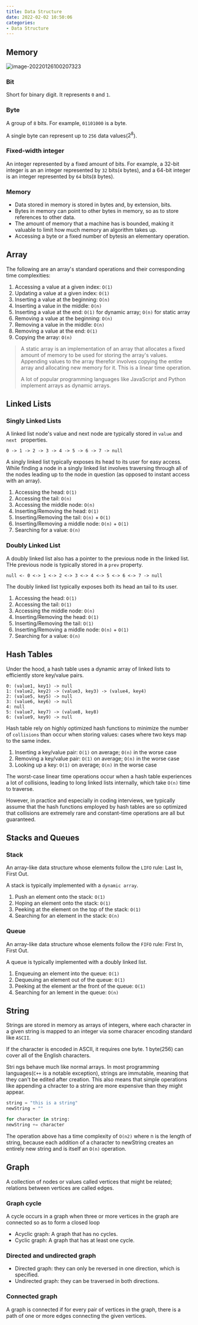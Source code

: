```yaml
---
title: Data Structure
date: 2022-02-02 10:50:06
categories: 
- Data Structure
---
```


## Memory

![image-20220126100207323](https://tva1.sinaimg.cn/large/008i3skNgy1gyrm73geuxj319q0u041v.jpg)

### Bit

Short for binary digit. It represents `0` and `1`.

### Byte

A group of `8` bits. For example, `01101000` is a byte.

A single byte can represent up to `256` data values($2^8$).

### Fixed-width integer

An integer represented by a fixed amount of bits. For example, a 32-bit integer is an an integer represented by `32` bits(`4` bytes), and a 64-bit integer is an integer represented by `64` bits(`8` bytes).

### Memory

- Data stored in memory is stored in bytes and, by extension, bits.
- Bytes in memory can point to other bytes in memory, so as to store references to other data.
- The amount of memory that a machine has is bounded, making it valuable to limit how much memory an algorithm takes up.
- Accessing a byte or a fixed number of bytesis an elementary operation.

## Array

The following are an array's standard operations and their corresponding time complexities:

1. Accessing a value at a given index: `O(1)`
2. Updating a value at a given index: `O(1)`
3. Inserting a value at the beginning: `O(n)`
4. Inserting a value in the middle: `O(n)`
5. Inserting a value at the end: `O(1)` for dynamic array; `O(n)` for static array
6. Removing a value at the beginning: `O(n)`
7. Removing a value in the middle: `O(n)`
8. Removing a value at the end: `O(1)`
9. Copying the array: `O(n)`

> A static array is an implementation of an array that allocates a fixed amount of memory to be used for storing the array's values. Appending values to the array therefor involves copying the entire array and allocating new memory for it. This is a linear time operation.
>
> A lot of popular programming languages like JavaScript and Python implement arrays as dynamic arrays.

##  Linked Lists

### Singly Linked Lists

A linked list node's value and next node are typically stored in `value` and `next ` properties.

```
0 -> 1 -> 2 -> 3 -> 4 -> 5 -> 6 -> 7 -> null
```

A singly linked list typically exposes its head to its user for easy access. While finding a node in a singly linked list involves traversing through all of the nodes leading up to the node in question (as opposed to instant access with an array).

1. Accessing the head: `O(1)`
2. Accessing the tail: `O(n)`
3. Accessing the middle node: `O(n)`
4. Inserting/Removing the head: `O(1)`
5. Inserting/Removing the tail: `O(n)` + `O(1)`
6. Inserting/Removing a middle node: `O(n)` + `O(1)`
7. Searching for a value: `O(n)`

### Doubly Linked List

A doubly linked list also has a pointer to the previous node in the linked list. THe previous node is typically stored in a `prev` property.

```
null <- 0 <-> 1 <-> 2 <-> 3 <-> 4 <-> 5 <-> 6 <-> 7 -> null
```

The doubly linked list typically exposes both its head an tail to its user.

1. Accessing the head: `O(1)`
2. Accessing the tail: `O(1)`
3. Accessing the middle node: `O(n)`
4. Inserting/Removing the head: `O(1)`
5. Inserting/Removing the tail:  `O(1)`
6. Inserting/Removing a middle node: `O(n)` + `O(1)`
7. Searching for a value: `O(n)`

## Hash Tables

Under the hood, a hash table uses a dynamic array of linked lists to efficiently store key/value pairs. 

```
0: (value1, key1) -> null
1: (value2, key2) -> (value3, key3) -> (value4, key4)
2: (value5, key5) -> null
3: (value6, key6) -> null
4: null
5: (value7, key7) -> (value8, key8)
6: (value9, key9) -> null
```

Hash table rely on highly optimized hash functions to minimize the number of `collisions` than occur when storing values: cases where two keys map to the same index.

1. Inserting a key/value pair: `O(1)` on average; `O(n)` in the worse case
2. Removing a key/value pair: `O(1)` on average; `O(n)` in the worse case
3. Looking up a key: `O(1)` on average; `O(n)` in the worse case

The worst-case linear time operations occur when a hash table experiences a lot of collisions, leading to long linked lists internally, which take `O(n)` time to traverse.

However, in practice and especially in coding interviews, we typically assume that the hash functions employed by hash tables are so optimized that collisions are extremely rare and constant-time operations are all but guaranteed.

## Stacks and Queues

### Stack

An array-like data structure whose elements follow the `LIFO` rule: Last In, First Out.

A stack is typically implemented with a `dynamic array`.

1. Push an element onto the stack: `O(1)`
2. Hoping an element onto the stack: `O(1)`
3. Peeking at the element on the top of the stack: `O(1)`
4. Searching for an element in the stack: `O(n)`

### Queue

An array-like data structure whose elements follow the `FIFO` rule: First In, First Out.

A queue is typically implemented with a doubly linked list.

1. Enqueuing an element into the queue: `O(1)`
2. Dequeuing an element out of the queue: `O(1)`
3. Peeking at the element ar the front of the queue: `O(1)`
4. Searching for an lement in the queue: `O(n)`

## String

Strings are stored in memory as arrays of integers, where each character in a given string is mapped to an integer via some characer encoding standard like `ASCII`.

If the character is encoded in ASCII, it requires one byte. 1 byte(256) can cover all of the English characters. 

Stri ngs behave much like normal arrays. In most programming languages(`C++` is a notable exception), strings are immutable, meaning that they can't be edited after creation. This also means that simple operations like appending a chracter to a string are more expensive than they might appear.

```python
string = "this is a string"
newString = ""

for character in string:
newString += character
```

The operation above has a time complexity of `O(n2)` where n is the length of string, because each addition of a character to newString creates an entirely new string and is itself an `O(n)` operation. 

## Graph

A collection of nodes or values called vertices that might be related; relations between vertices are called edges.

### Graph cycle

A cycle occurs in a graph when three or more vertices in the graph are connected so as to form a closed loop

- Acyclic graph: A graph that has no cycles.
- Cyclic graph: A graph that has at least one cycle.

### Directed and undirected graph

- Directed graph: they can only be reversed in one direction, which is specified.
- Undirected graph: they can be traversed in both directions.

### Connected graph

A graph is connected if for every pair of vertices in the graph, there is a path of one or more edges connecting the given vertices.

